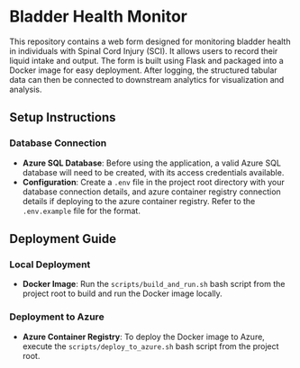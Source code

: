 # Bladder Health Monitor

This repository contains a web form designed for monitoring bladder health in individuals with Spinal Cord Injury (SCI). It allows users to record their liquid intake and output. The form is built using Flask and packaged into a Docker image for easy deployment. After logging, the structured tabular data can then be connected to downstream analytics for visualization and analysis.

## Setup Instructions

### Database Connection
- **Azure SQL Database**: Before using the application, a valid Azure SQL database will need to be created, with its access credentials available.
- **Configuration**: Create a `.env` file in the project root directory with your database connection details, and azure container registry connection details if deploying to the azure container registry. Refer to the `.env.example` file for the format.

## Deployment Guide

### Local Deployment
- **Docker Image**: Run the `scripts/build_and_run.sh` bash script from the project root to build and run the Docker image locally.

### Deployment to Azure
- **Azure Container Registry**: To deploy the Docker image to Azure, execute the `scripts/deploy_to_azure.sh` bash script from the project root. 




